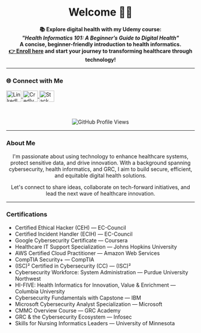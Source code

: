 <h1 align="center">Welcome 👋🏾</h1>

<p align="center">
  <strong>📚 Explore digital health with my Udemy course: <br>
  <em>"Health Informatics 101: A Beginner’s Guide to Digital Health"</em><br>
  A concise, beginner-friendly introduction to health informatics. <br>
  <a href="https://www.udemy.com/healthinformatics101" target="_blank">👉 Enroll here</a> and start your journey to transforming healthcare through technology!
  </strong>
</p>

---

### 🌐 Connect with Me

<p align="left">
  <a href="https://linkedin.com/in/alexiscollier" target="_blank">
    <img align="center" src="https://raw.githubusercontent.com/rahuldkjain/github-profile-readme-generator/master/src/images/icons/Social/linked-in-alt.svg" alt="LinkedIn" height="30" width="40" />
  </a>
  <a href="https://www.credly.com/users/alexis-collier/badges" target="_blank">
    <img align="center" src="https://www.svgrepo.com/show/331358/credly.svg" alt="Credly" height="30" width="40" />
  </a>
  <a href="https://stackoverflow.com/users/28971071/dr-alexis" target="_blank">
    <img align="center" src="https://upload.wikimedia.org/wikipedia/commons/e/ef/Stack_Overflow_icon.svg" alt="Stack Overflow" height="30" width="40" />
  </a>
</p>

<br>

<p align="center">
  <img src="https://komarev.com/ghpvc/?username=colla00&color=blue&style=for-the-badge" alt="GitHub Profile Views" />
</p>

---

###  About Me

<div align="center">
  I'm passionate about using technology to enhance healthcare systems, protect sensitive data, and drive innovation. With a background spanning cybersecurity, health informatics, and GRC, I aim to build secure, efficient, and equitable digital health solutions.

  Let's connect to share ideas, collaborate on tech-forward initiatives, and lead the next wave of healthcare innovation.
</div>

---

### Certifications

- Certified Ethical Hacker (CEH) — EC-Council  
- Certified Incident Handler (ECIH) — EC-Council  
- Google Cybersecurity Certificate — Coursera  
- Healthcare IT Support Specialization — Johns Hopkins University  
- AWS Certified Cloud Practitioner — Amazon Web Services  
- CompTIA Security+ — CompTIA  
- (ISC)² Certified in Cybersecurity (CC) — (ISC)²  
- Cybersecurity Workforce: System Administration — Purdue University Northwest  
- HI-FIVE: Health Informatics for Innovation, Value & Enrichment — Columbia University  
- Cybersecurity Fundamentals with Capstone — IBM  
- Microsoft Cybersecurity Analyst Specialization — Microsoft  
- CMMC Overview Course — GRC Academy  
- GRC & the Cybersecurity Ecosystem — Infosec  
- Skills for Nursing Informatics Leaders — University of Minnesota
